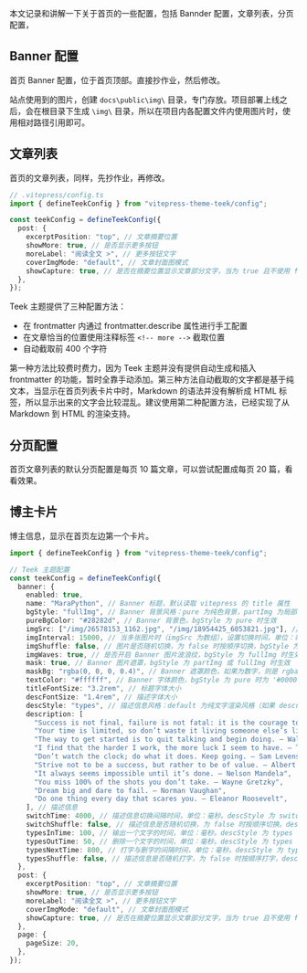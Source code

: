 本文记录和讲解一下关于首页的一些配置，包括 Bannder 配置，文章列表，分页配置，

<!-- more -->

## Banner 配置

首页 Banner 配置，位于首页顶部。直接抄作业，然后修改。

站点使用到的图片，创建 `docs\public\img\` 目录，专门存放。项目部署上线之后，会在根目录下生成 `\img\` 目录，所以在项目内各配置文件内使用图片时，使用相对路径引用即可。

## 文章列表

首页的文章列表，同样，先抄作业，再修改。

```ts
// .vitepress/config.ts
import { defineTeekConfig } from "vitepress-theme-teek/config";

const teekConfig = defineTeekConfig({
  post: {
    excerptPosition: "top", // 文章摘要位置
    showMore: true, // 是否显示更多按钮
    moreLabel: "阅读全文 >", // 更多按钮文字
    coverImgMode: "default", // 文章封面图模式
    showCapture: true, // 是否在摘要位置显示文章部分文字，当为 true 且不使用 frontmatter.describe 和 <!-- more --> 时，会自动截取前 400 个字符作为摘要
  },
});
```

Teek 主题提供了三种配置方法：

- 在 frontmatter 内通过 frontmatter.describe 属性进行手工配置
- 在文章恰当的位置使用注释标签 `<!-- more -->` 截取位置
- 自动截取前 400 个字符

第一种方法比较费时费力，因为 Teek 主题并没有提供自动生成和插入 frontmatter 的功能，暂时全靠手动添加。第三种方法自动截取的文字都是基于纯文本，当显示在首页列表卡片中时，Markdown 的语法并没有解析成 HTML 标签，所以显示出来的文字会比较混乱。建议使用第二种配置方法，已经实现了从 Markdown 到 HTML 的渲染支持。

## 分页配置

首页文章列表的默认分页配置是每页 10 篇文章，可以尝试配置成每页 20 篇，看看效果。

## 博主卡片

博主信息，显示在首页左边第一个卡片。

```ts
import { defineTeekConfig } from "vitepress-theme-teek/config";

// Teek 主题配置
const teekConfig = defineTeekConfig({
  banner: {
    enabled: true,
    name: "MaraPython", // Banner 标题，默认读取 vitepress 的 title 属性
    bgStyle: "fullImg", // Banner 背景风格：pure 为纯色背景，partImg 为局部图片背景，fullImg 为全屏图片背景
    pureBgColor: "#28282d", // Banner 背景色，bgStyle 为 pure 时生效
    imgSrc: ["/img/26578153_1162.jpg", "/img/18954425_6053821.jpg"], // Banner 图片链接。bgStyle 为 partImg 或 fullImg 时生效
    imgInterval: 15000, // 当多张图片时（imgSrc 为数组），设置切换时间，单位：毫秒
    imgShuffle: false, // 图片是否随机切换，为 false 时按顺序切换，bgStyle 为 partImg 或 fullImg 时生效
    imgWaves: true, // 是否开启 Banner 图片波浪纹，bgStyle 为 fullImg 时生效
    mask: true, // Banner 图片遮罩，bgStyle 为 partImg 或 fullImg 时生效
    maskBg: "rgba(0, 0, 0, 0.4)", // Banner 遮罩颜色，如果为数字，则是 rgba(0, 0, 0, ${maskBg})，如果为字符串，则作为背景色。bgStyle 为 partImg 或 fullImg 且 mask 为 true 时生效
    textColor: "#ffffff", // Banner 字体颜色，bgStyle 为 pure 时为 '#000000'，其他为 '#ffffff'
    titleFontSize: "3.2rem", // 标题字体大小
    descFontSize: "1.4rem", // 描述字体大小
    descStyle: "types", // 描述信息风格：default 为纯文字渲染风格（如果 description 为数组，则取第一个），types 为文字打印风格，switch 为文字切换风格
    description: [
      "Success is not final, failure is not fatal: it is the courage to continue that counts. — Winston Churchill",
      "Your time is limited, so don’t waste it living someone else’s life. — Steve Jobs",
      "The way to get started is to quit talking and begin doing. — Walt Disney",
      "I find that the harder I work, the more luck I seem to have. — Thomas Jefferson",
      "Don’t watch the clock; do what it does. Keep going. — Sam Levenson",
      "Strive not to be a success, but rather to be of value. — Albert Einstein",
      "It always seems impossible until it’s done. — Nelson Mandela",
      "You miss 100% of the shots you don’t take. — Wayne Gretzky",
      "Dream big and dare to fail. — Norman Vaughan",
      "Do one thing every day that scares you. — Eleanor Roosevelt",
    ], // 描述信息
    switchTime: 4000, // 描述信息切换间隔时间，单位：毫秒。descStyle 为 switch 时生效
    switchShuffle: false, // 描述信息是否随机切换，为 false 时按顺序切换。descStyle 为 switch 时生效
    typesInTime: 100, // 输出一个文字的时间，单位：毫秒。descStyle 为 types 时生效
    typesOutTime: 50, // 删除一个文字的时间，单位：毫秒。descStyle 为 types 时生效
    typesNextTime: 800, // 打字与删字的间隔时间，单位：毫秒。descStyle 为 types 时生效
    typesShuffle: false, // 描述信息是否随机打字，为 false 时按顺序打字，descStyle 为 types 时生效
  },
  post: {
    excerptPosition: "top", // 文章摘要位置
    showMore: true, // 是否显示更多按钮
    moreLabel: "阅读全文 >", // 更多按钮文字
    coverImgMode: "default", // 文章封面图模式
    showCapture: true, // 是否在摘要位置显示文章部分文字，当为 true 且不使用 frontmatter.describe 和 <!-- more --> 时，会自动截取前 400 个字符作为摘要
  },
  page: {
    pageSize: 20,
  },
});
```
